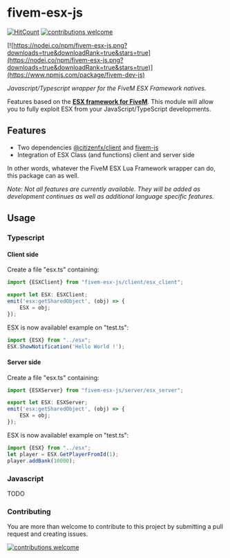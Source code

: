 # fivem-esx-js

[![HitCount](http://hits.dwyl.io/GiroudMathias/fivem-esx-js.svg)](http://hits.dwyl.io/GiroudMathias/fivem-esx-js)
[![contributions welcome](https://img.shields.io/badge/contributions-welcome-brightgreen.svg?style=flat)](https://github.com/GiroudMathias/fivem-esx-js/issues)

[![https://nodei.co/npm/fivem-esx-js.png?downloads=true&downloadRank=true&stars=true](https://nodei.co/npm/fivem-esx-js.png?downloads=true&downloadRank=true&stars=true)](https://www.npmjs.com/package/fivem-dev-js)

_Javascript/Typescript wrapper for the FiveM ESX Framework natives._

Features based on the [**ESX framework for FiveM**](https://esx-org.github.io/). This module will allow you to fully exploit ESX from your JavaScript/TypeScript developments.
## Features

- Two dependencies [@citizenfx/client](https://www.npmjs.com/package/@citizenfx/client) and [fivem-js](https://www.npmjs.com/package/fivem-js)
- Integration of ESX Class (and functions) client and server side

In other words, whatever the FiveM ESX Lua Framework wrapper can do, this package can as well.

_Note: Not all features are currently available. They will be added as development continues as well as additional language specific features._

## Usage

### Typescript
#### Client side
Create a file "esx.ts" containing:
```typescript
import {ESXClient} from "fivem-esx-js/client/esx_client";

export let ESX: ESXClient;
emit('esx:getSharedObject', (obj) => {
    ESX = obj;
});
```
ESX is now available! example on "test.ts":
```typescript
import {ESX} from "../esx";
ESX.ShowNotification('Hello World !');
```

#### Server side
Create a file "esx.ts" containing:
```typescript
import {ESXServer} from "fivem-esx-js/server/esx_server";

export let ESX: ESXServer;
emit('esx:getSharedObject', (obj) => {
    ESX = obj;
});
```
ESX is now available! example on "test.ts":
```typescript
import {ESX} from "../esx";
let player = ESX.GetPlayerFromId(1);
player.addBank(10000);
```

### Javascript
TODO

### Contributing

You are more than welcome to contribute to this project by submitting a pull request and creating issues.

[![contributions welcome](https://img.shields.io/badge/contributions-welcome-brightgreen.svg?style=flat)](https://github.com/GiroudMathias/fivem-esx-js/issues)
